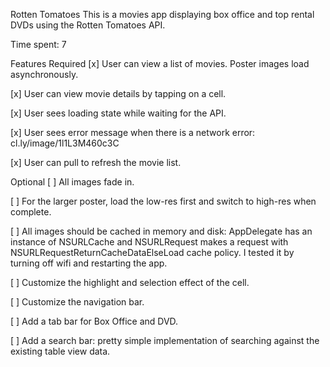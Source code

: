 Rotten Tomatoes 
This is a movies app displaying box office and top rental DVDs using the Rotten Tomatoes API.

Time spent: 7

Features
Required
[x] User can view a list of movies. Poster images load asynchronously.

[x] User can view movie details by tapping on a cell.

[x] User sees loading state while waiting for the API.

[x] User sees error message when there is a network error: cl.ly/image/1l1L3M460c3C

[x] User can pull to refresh the movie list.

Optional
[ ] All images fade in.

[ ] For the larger poster, load the low-res first and switch to high-res when complete.

[ ] All images should be cached in memory and disk: AppDelegate has an instance of NSURLCache and NSURLRequest makes a request with NSURLRequestReturnCacheDataElseLoad cache policy. I tested it by turning off wifi and restarting the app.

[ ] Customize the highlight and selection effect of the cell.

[ ] Customize the navigation bar.

[ ] Add a tab bar for Box Office and DVD.

[ ] Add a search bar: pretty simple implementation of searching against the existing table view data.
